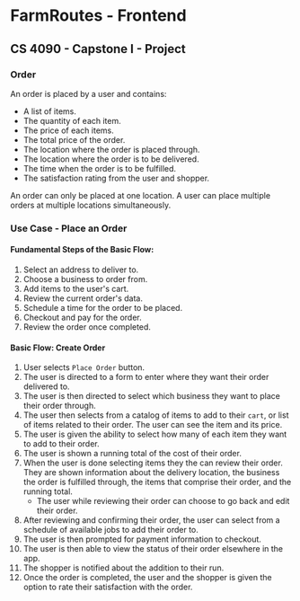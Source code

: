 # FarmRoutes - Frontend

## CS 4090 - Capstone I - Project

### Order

An order is placed by a user and contains:

- A list of items.
- The quantity of each item.
- The price of each items.
- The total price of the order.
- The location where the order is placed through.
- The location where the order is to be delivered.
- The time when the order is to be fulfilled.
- The satisfaction rating from the user and shopper.

An order can only be placed at one location. A user can place multiple orders at multiple locations simultaneously.

### Use Case - Place an Order

#### Fundamental Steps of the Basic Flow:

1. Select an address to deliver to.
2. Choose a business to order from.
3. Add items to the user's cart.
4. Review the current order's data.
5. Schedule a time for the order to be placed.
6. Checkout and pay for the order.
7. Review the order once completed.

#### Basic Flow: Create Order

1. User selects `Place Order` button.
2. The user is directed to a form to enter where they want their order delivered to.
3. The user is then directed to select which business they want to place their order through.
4. The user then selects from a catalog of items to add to their `cart`, or list of items related to their order. The user can see the item and its price.
5. The user is given the ability to select how many of each item they want to add to their order.
6. The user is shown a running total of the cost of their order.
7. When the user is done selecting items they the can review their order. They are shown information about the delivery location, the business the order is fulfilled through, the items that comprise their order, and the running total.
    - The user while reviewing their order can choose to go back and edit their order.
8. After reviewing and confirming their order, the user can select from a schedule of available jobs to add their order to.
9. The user is then prompted for payment information to checkout.
10. The user is then able to view the status of their order elsewhere in the app.
11. The shopper is notified about the addition to their run.
14. Once the order is completed, the user and the shopper is given the option to rate their satisfaction with the order.

